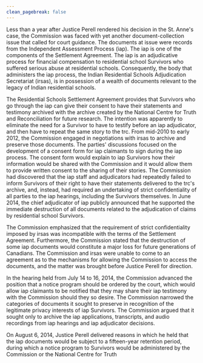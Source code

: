 ```yaml
---
clean_pagebreak: false
---
```


Less than a year after Justice Perell rendered his decision in the St. Anne's case, the Commission was faced with yet another document-collection issue that called for court guidance. The documents at issue were records from the Independent Assessment Process (iap). The iap is one of the components of the Settlement Agreement. The iap is an adjudicative process for financial compensation to residential school Survivors who suffered serious abuse at residential schools. Consequently, the body that administers the iap process, the Indian Residential Schools Adjudication Secretariat (irsas), is in possession of a wealth of documents relevant to the legacy of Indian residential schools.

The Residential Schools Settlement Agreement provides that Survivors who go through the iap can give their consent to have their statements and testimony archived with the archive created by the National Centre for Truth and Reconciliation for future research. The intention was apparently to eliminate the need for a Survivor to have to testify before an iap adjudicator, and then have to repeat the same story to the trc. From mid-2010 to early 2012, the Commission engaged in negotiations with irsas to archive and preserve those documents. The parties' discussions focused on the development of a consent form for iap claimants to sign during the iap process. The consent form would explain to iap Survivors how their information would be shared with the Commission and it would allow them to provide written consent to the sharing of their stories. The Commission had discovered that the iap staff and adjudicators had repeatedly failed to inform Survivors of their right to have their statements delivered to the trc's archive, and, instead, had required an undertaking of strict confidentiality of all parties to the iap hearings, including the Survivors themselves. In June 2014, the chief adjudicator of iap publicly announced that he supported the immediate destruction of all documents related to the adjudication of claims by residential school Survivors.

The Commission emphasized that the requirement of strict confidentiality imposed by irsas was incompatible with the terms of the Settlement Agreement. Furthermore, the Commission stated that the destruction of some iap documents would constitute a major loss for future generations of Canadians. The Commission and irsas were unable to come to an agreement as to the mechanisms for allowing the Commission to access the documents, and the matter was brought before Justice Perell for direction.

In the hearing held from July 14 to 16, 2014, the Commission advanced the position that a notice program should be ordered by the court, which would allow iap claimants to be notified that they may share their iap testimony with the Commission should they so desire. The Commission narrowed the categories of documents it sought to preserve in recognition of the legitimate privacy interests of iap Survivors. The Commission argued that it sought only to archive the iap applications, transcripts, and audio recordings from iap hearings and iap adjudicator decisions.

On August 6, 2014, Justice Perell delivered reasons in which he held that the iap documents would be subject to a fifteen-year retention period, during which a notice program to Survivors would be administered by the Commission or the National Centre for Truth
